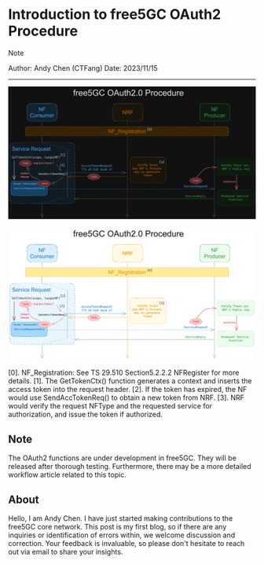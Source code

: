 # Introduction to free5GC OAuth2 Procedure

>[!NOTE]
> Author: Andy Chen (CTFang) 
> Date: 2023/11/15
---


![OAuth2_Dark](./OAuth2_dark.png)

![OAuth2_Light](./OAuth2_light.png)

[0]. NF_Registration: See TS 29.510 Section5.2.2.2 NFRegister for more details.
[1]. The GetTokenCtx() function generates a context and inserts the access token into the request header.
[2]. If the token has expired, the NF would use SendAccTokenReq() to obtain a new token from NRF.
[3]. NRF would verify the request NFType and the requested service for authorization, and issue the token if authorized.

## Note
The OAuth2 functions are under development in free5GC. They will be released after thorough testing. Furthermore, there may be a more detailed workflow article related to this topic.

## About
Hello, I am Andy Chen. I have just started making contributions to the free5GC core network. This post is my first blog, so if there are any inquiries or identification of errors within, we welcome discussion and correction. Your feedback is invaluable, so please don't hesitate to reach out via email to share your insights.